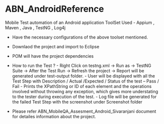 # ABN_AndroidReference

Mobile Test automation of an Android application 
ToolSet Used - Appium , Maven , Java , TestNG , Log4j

- Have the necessary configurations of the above toolset mentioned.
- Downlaod the project and import to Eclipse
- POM will have the project dependencies

- How to run the Test ?
      - Right Click on testng.xml -> Run as -> 
      TestNG Suite -> After the Test Run -> Refresh the project -> Report will be generated under test-output folder.
      - User will be displayed with all the Test Step with Description / Actual /Expected / Status of the test – Pass / Fail
	    - Prints the XPathString or ID of each element and the operations involved without throwing any exception, which gives more understating to the tester during execution of the test.
      -	Log file will be generated for the failed Test Step with the screenshot under Screenshot folder


- Please refer ABN_MobileQA_Assesment_Android_Sivaranjani document for detailes information about the project.





